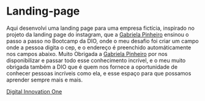 # Landing-page

Aqui desenvolvi uma landing page para uma empresa fictícia, inspirado no projeto da landing page do instagram, que a <a href="https://github.com/SpruceGabriela">Gabriela Pinheiro</a> ensinou o passo a passo no Bootcamp da DIO, onde o meu desafio foi criar um campo onde a pessoa digita o cep, e o endereço é preenchido automáticamente nos campos abaixo. Muito Obrigada a <a href="https://github.com/SpruceGabriela">Gabriela Pinheiro</a> por nos disponibilizar e passar todo esse conhecimento incrível, e o meu muito obrigada também a DIO que é quem nos fornece a oportunidade de conhecer pessoas incríveis como ela, e esse espaço para que possamos aprender sempre mais e mais.

<a href="https://digitalinnovation.one/sign-up?ref=UA3T5KTOS0">Digital Innovation One</a>

